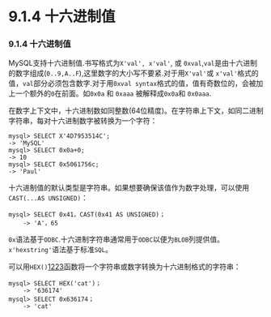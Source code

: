 # 9.1.4 十六进制值

### 9.1.4 十六进制值

MySQL支持十六进制值.书写格式为`X'val', x'val'`, 或 `0xval`,`val`是由十六进制的数字组成(`0..9,A..F`),这里数字的大小写不要紧.对于用`X'val'`或 `x'val'`格式的值，`val`部分必须包含数字.对于用`0xval syntax`格式的值，值有奇数位的，会被加上一个额外的`0`在前面。如`0x0a` 和 `0xaaa` 被解释成`0x0a`和 `0x0aaa`.

在数字上下文中，十六进制数如同整数(64位精度)。在字符串上下文，如同二进制字符串，每对十六进制数字被转换为一个字符：

	mysql> SELECT X'4D7953514C';
	-> 'MySQL'
	mysql> SELECT 0x0a+0;
	-> 10
	mysql> SELECT 0x5061756c;
	-> 'Paul'

十六进制值的默认类型是字符串。如果想要确保该值作为数字处理，可以使用`CAST(...AS UNSIGNED)`[](1291)：

	mysql> SELECT 0x41，CAST(0x41 AS UNSIGNED)；
        -> 'A'，65

`0x`语法基于`ODBC`.十六进制字符串通常用于`ODBC`以便为`BLOB`列提供值。`x'hexstring'`语法基于标准`SQL`。

可以用`HEX()`[1223]()函数将一个字符串或数字转换为十六进制格式的字符串：

	mysql> SELECT HEX('cat')；
        -> '636174'
	mysql> SELECT 0x636174；
        -> 'cat'

